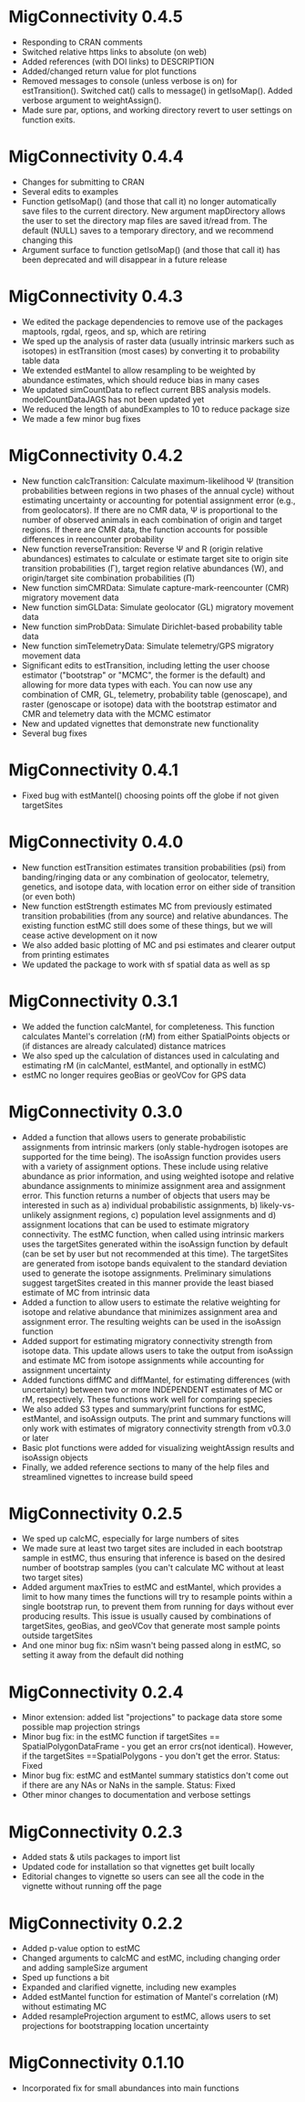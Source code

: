 # MigConnectivity 0.4.5

* Responding to CRAN comments
* Switched relative https links to absolute (on web)
* Added references (with DOI links) to DESCRIPTION
* Added/changed return value for plot functions
* Removed messages to console (unless verbose is on) for estTransition(). Switched cat() calls to message() in getIsoMap(). Added verbose argument to weightAssign().
* Made sure par, options, and working directory revert to user settings on function exits.

# MigConnectivity 0.4.4

* Changes for submitting to CRAN
* Several edits to examples
* Function getIsoMap() (and those that call it) no longer automatically save files to the current directory. New argument mapDirectory allows the user to set the directory map files are saved it/read from. The default (NULL) saves to a temporary directory, and we recommend changing this
* Argument surface to function getIsoMap() (and those that call it) has been deprecated and will disappear in a future release

# MigConnectivity 0.4.3

* We edited the package dependencies to remove use of the packages maptools, rgdal, rgeos, and sp, which are retiring
* We sped up the analysis of raster data (usually intrinsic markers such as isotopes) in estTransition (most cases) by converting it to probability table data
* We extended estMantel to allow resampling to be weighted by abundance estimates, which should reduce bias in many cases
* We updated simCountData to reflect current BBS analysis models. modelCountDataJAGS has not been updated yet
* We reduced the length of abundExamples to 10 to reduce package size
* We made a few minor bug fixes

# MigConnectivity 0.4.2

* New function calcTransition: Calculate maximum-likelihood Ψ (transition probabilities between regions in two phases of the annual cycle) without estimating uncertainty or accounting for potential assignment error (e.g., from geolocators). If there are no CMR data, Ψ is proportional to the number of observed animals in each combination of origin and target regions. If there are CMR data, the function accounts for possible differences in reencounter probability
* New function reverseTransition: Reverse Ψ and R (origin relative abundances) estimates to calculate or estimate target site to origin site transition probabilities (Γ), target region relative abundances (W), and origin/target site combination probabilities (Π)
* New function simCMRData: Simulate capture-mark-reencounter (CMR) migratory movement data
* New function simGLData: Simulate geolocator (GL) migratory movement data
* New function simProbData: Simulate Dirichlet-based probability table data
* New function simTelemetryData: Simulate telemetry/GPS migratory movement data
* Significant edits to estTransition, including letting the user choose estimator ("bootstrap" or "MCMC", the former is the default) and allowing for more data types with each. You can now use any combination of CMR, GL, telemetry, probability table (genoscape), and raster (genoscape or isotope) data with the bootstrap estimator and CMR and telemetry data with the MCMC estimator
* New and updated vignettes that demonstrate new functionality
* Several bug fixes

# MigConnectivity 0.4.1

* Fixed bug with estMantel() choosing points off the globe if not given targetSites

# MigConnectivity 0.4.0

* New function estTransition estimates transition probabilities (psi) from banding/ringing data or any combination of geolocator, telemetry, genetics, and isotope data, with location error on either side of transition (or even both)
* New function estStrength estimates MC from previously estimated transition probabilities (from any source) and relative abundances. The existing function estMC still does some of these things, but we will cease active development on it now
* We also added basic plotting of MC and psi estimates and clearer output from printing estimates
* We updated the package to work with sf spatial data as well as sp

# MigConnectivity 0.3.1

* We added the function calcMantel, for completeness. This function calculates Mantel's correlation (rM) from either SpatialPoints objects or (if distances are already calculated) distance matrices
* We also sped up the calculation of distances used in calculating and estimating rM (in calcMantel, estMantel, and optionally in estMC)
* estMC no longer requires geoBias or geoVCov for GPS data

# MigConnectivity 0.3.0

* Added a function that allows users to generate probabilistic assignments from intrinsic markers (only stable-hydrogen isotopes are supported for the time being). The isoAssign function provides users with a variety of assignment options. These include using relative abundance as prior information, and using weighted isotope and relative abundance assignments to minimize assignment area and assignment error. This function returns a number of objects that users may be interested in such as a) individual probabilistic assignments, b) likely-vs-unlikely assignment regions, c) population level assignments and d) assignment locations that can be used to estimate migratory connectivity. The estMC function, when called using intrinsic markers uses the targetSites generated within the isoAssign function by default (can be set by user but not recommended at this time). The targetSites are generated from isotope bands equivalent to the standard deviation used to generate the isotope assignments. Preliminary simulations suggest targetSites created in this manner provide the least biased estimate of MC from intrinsic data
* Added a function to allow users to estimate the relative weighting for isotope and relative abundance that minimizes assignment area and assignment error. The resulting weights can be used in the isoAssign function
* Added support for estimating migratory connectivity strength from isotope data. This update allows users to take the output from isoAssign and estimate MC from isotope assignments while accounting for assignment uncertainty
* Added functions diffMC and diffMantel, for estimating differences (with uncertainty) between two or more INDEPENDENT estimates of MC or rM, respectively. These functions work well for comparing species
* We also added S3 types and summary/print functions for estMC, estMantel, and isoAssign outputs. The print and summary functions will only work with estimates of migratory connectivity strength from v0.3.0 or later
* Basic plot functions were added for visualizing weightAssign results and isoAssign objects
* Finally, we added reference sections to many of the help files and streamlined vignettes to increase build speed

# MigConnectivity 0.2.5

* We sped up calcMC, especially for large numbers of sites
* We made sure at least two target sites are included in each bootstrap sample in estMC, thus ensuring that inference is based on the desired number of bootstrap samples (you can't calculate MC without at least two target sites)
* Added argument maxTries to estMC and estMantel, which provides a limit to how many times the functions will try to resample points within a single bootstrap run, to prevent them from running for days without ever producing results. This issue is usually caused by combinations of targetSites, geoBias, and geoVCov that generate most sample points outside targetSites
* And one minor bug fix: nSim wasn't being passed along in estMC, so setting it away from the default did nothing

# MigConnectivity 0.2.4

* Minor extension: added list "projections" to package data store some possible map projection strings
* Minor bug fix: in the estMC function if targetSites == SpatialPolygonDataFrame - you get an error crs(not identical). However, if the targetSites ==SpatialPolygons - you don't get the error. Status: Fixed
* Minor bug fix: estMC and estMantel summary statistics don't come out if there are any NAs or NaNs in the sample. Status: Fixed
* Other minor changes to documentation and verbose settings

# MigConnectivity 0.2.3

* Added stats & utils packages to import list
* Updated code for installation so that vignettes get built locally
* Editorial changes to vignette so users can see all the code in the vignette without running off the page

# MigConnectivity 0.2.2

* Added p-value option to estMC
* Changed arguments to calcMC and estMC, including changing order and adding sampleSize argument
* Sped up functions a bit
* Expanded and clarified vignette, including new examples
* Added estMantel function for estimation of Mantel's correlation (rM) without estimating MC
* Added resampleProjection argument to estMC, allows users to set projections for bootstrapping location uncertainty

# MigConnectivity 0.1.10

* Incorporated fix for small abundances into main functions
